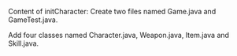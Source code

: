 Content of initCharacter:
Create two files named Game.java and GameTest.java.

Add four classes named Character.java, Weapon.java, Item.java and Skill.java.